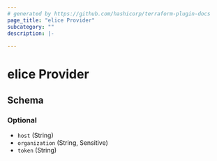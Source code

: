 ```yaml
---
# generated by https://github.com/hashicorp/terraform-plugin-docs
page_title: "elice Provider"
subcategory: ""
description: |-
  
---
```


# elice Provider





<!-- schema generated by tfplugindocs -->
## Schema

### Optional

- `host` (String)
- `organization` (String, Sensitive)
- `token` (String)
